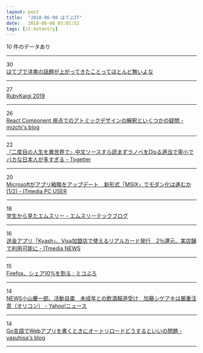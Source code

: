 ```yaml
---
layout: post
title:  "2018-06-08 はてぶIT"
date:   2018-06-08 03:01:52
tags: [it-hotentry]
---
```

10 件のデータあり

<hr><div class="row">
<div class="col-1"><span class="badge badge-pill badge-success h2">30</span></div>
<div class="col-11"><a href='https://anond.hatelabo.jp/20180607222544' target='_blank'>はてブで洋書の話題が上がってきたことってほとんど無いよな</a></div>
</div>
<hr>
<div class="row">
<div class="col-1"><span class="badge badge-pill badge-success h2">27</span></div>
<div class="col-11"><a href='https://rubykaigi.org/2019' target='_blank'>RubyKaigi 2019</a></div>
</div>
<hr>
<div class="row">
<div class="col-1"><span class="badge badge-pill badge-success h2">26</span></div>
<div class="col-11"><a href='http://mizchi.hatenablog.com/entry/2018/06/07/203739' target='_blank'>React Component 視点でのアトミックデザインの解釈といくつかの疑問 - mizchi's blog</a></div>
</div>
<hr>
<div class="row">
<div class="col-1"><span class="badge badge-pill badge-success h2">22</span></div>
<div class="col-11"><a href='https://togetter.com/li/1234657' target='_blank'>『二度目の人生を異世界で』中文ソースすら読まずラノベをDisる適当で卑小でバカな日本人が多すぎる - Togetter</a></div>
</div>
<hr>
<div class="row">
<div class="col-1"><span class="badge badge-pill badge-success h2">20</span></div>
<div class="col-11"><a href='http://www.itmedia.co.jp/pcuser/articles/1806/07/news110.html' target='_blank'>Microsoftがアプリ戦略をアップデート　新形式「MSIX」でモダン化は進むか (1/2) - ITmedia PC USER</a></div>
</div>
<hr>
<div class="row">
<div class="col-1"><span class="badge badge-pill badge-success h2">18</span></div>
<div class="col-11"><a href='http://www.m3tech.blog/entry/2018/06/07/150142' target='_blank'>学生から見たエムスリー - エムスリーテックブログ</a></div>
</div>
<hr>
<div class="row">
<div class="col-1"><span class="badge badge-pill badge-success h2">16</span></div>
<div class="col-11"><a href='http://www.itmedia.co.jp/news/articles/1806/07/news103.html' target='_blank'>送金アプリ「Kyash」、Visa加盟店で使えるリアルカード発行　2％還元、実店舗で利用可能に - ITmedia NEWS</a></div>
</div>
<hr>
<div class="row">
<div class="col-1"><span class="badge badge-pill badge-success h2">15</span></div>
<div class="col-11"><a href='http://mikoblo.livedoor.biz/archives/9753443.html' target='_blank'>Firefox、シェア10%を割る : ミコぶろ</a></div>
</div>
<hr>
<div class="row">
<div class="col-1"><span class="badge badge-pill badge-success h2">14</span></div>
<div class="col-11"><a href='https://headlines.yahoo.co.jp/hl?a=20180607-00000354-oric-ent' target='_blank'>NEWS小山慶一郎、活動自粛　未成年との飲酒報道受け　加藤シゲアキは厳重注意（オリコン） - Yahoo!ニュース</a></div>
</div>
<hr>
<div class="row">
<div class="col-1"><span class="badge badge-pill badge-success h2">14</span></div>
<div class="col-11"><a href='http://www.yasuhisay.info/entry/go_web_application_auto_reload' target='_blank'>Go言語でWebアプリを書くときにオートリロードどうするといいの問題 - yasuhisa's blog</a></div>
</div>
<hr>
